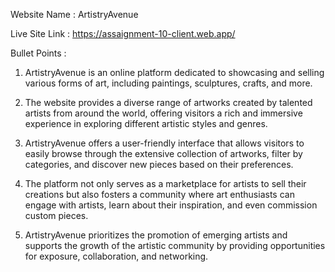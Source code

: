 Website Name : ArtistryAvenue 

Live Site Link : https://assaignment-10-client.web.app/


Bullet Points : 

1. ArtistryAvenue is an online platform dedicated to showcasing and selling various forms of art, including paintings, sculptures, crafts, and more.

2. The website provides a diverse range of artworks created by talented artists from around the world, offering visitors a rich and immersive experience in exploring different artistic styles and genres.

3. ArtistryAvenue offers a user-friendly interface that allows visitors to easily browse through the extensive collection of artworks, filter by categories, and discover new pieces based on their preferences.

4. The platform not only serves as a marketplace for artists to sell their creations but also fosters a community where art enthusiasts can engage with artists, learn about their inspiration, and even commission custom pieces.

5. ArtistryAvenue prioritizes the promotion of emerging artists and supports the growth of the artistic community by providing opportunities for exposure, collaboration, and networking.


